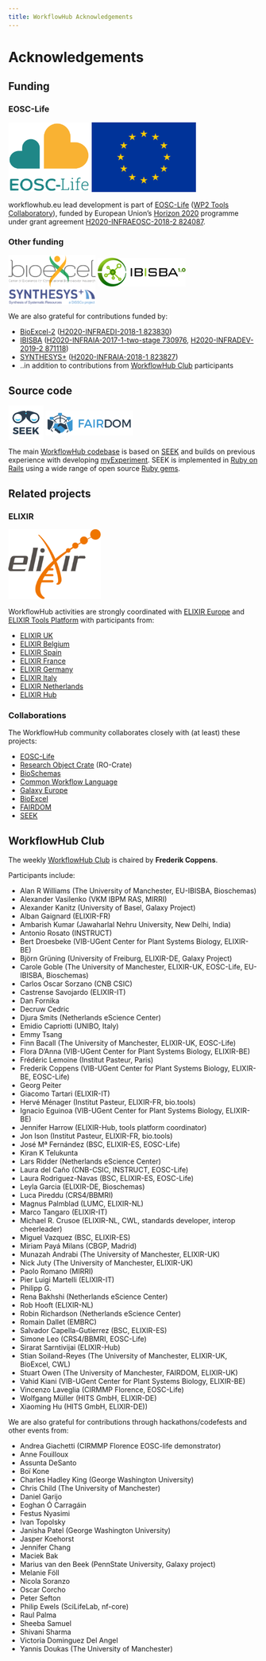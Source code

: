 ```yaml
---
title: WorkflowHub Acknowledgements
---
```


# Acknowledgements

## Funding

<!-- NOTE: Always update list below AND section on the index.md page -->

### EOSC-Life

<p>
  <a title="EOSC-Life" href="https://www.eosc-life.eu/"><img src="/logo/eosc-life.svg" style="max-height: 10em; max-width: 45%" alt="EOSC-Life" /></a>
  <a rel="http://schema.org/funding" title="H2020-INFRAEOSC-2018-2 824087" href="https://cordis.europa.eu/project/id/824087"><img src="/logo/Flag_of_Europe.svg" style="max-height: 10em; max-width: 45%" alt="EU" /></a>
</p>

workflowhub.eu lead development is part of [EOSC-Life](https://www.eosc-life.eu/) ([WP2 Tools Collaboratory](https://github.com/eosc-life/tools-collaboratory-roadmap)), funded by European Union’s [Horizon 2020](https://ec.europa.eu/programmes/horizon2020/) programme under grant agreement [H2020-INFRAEOSC-2018-2 824087](https://cordis.europa.eu/project/id/824087).

### Other funding

<p class="logos">
  <a title="BioExcel2" href="https://bioexcel.eu/"><img src="/logo/BioExcel_logo_payoff_cropped.svg" style="max-height: 5em; max-width: 35%; vertical-align: middle" alt="BioExcel: Center of Excellence for Computational Biomolecular Research" /></a>
  <a title="IBISBA 1.0" href="https://www.ibisba.eu/"><img src="/logo/ibisba-logo.png" style="max-height: 5em; max-width: 35%; vertical-align: middle" alt="IBISBA 1.0" /></a>
  <a title="SYNTHESYS+" href="https://www.synthesys.info/"><img src="/logo/synthesys-plus-logo-white.png" style="max-height: 5em; max-width: 35%; vertical-align: middle" alt="SYNTHESYS+: Synthesys of Systematic Resources, a DiSSCo project" /></a>
  <!--<a title="FAIR Workflows" href="https://fair-workflows.github.io/project.html"><img src="/logo/fair-workflows.png" style="max-height: 5em; max-width: 35%; vertical-align: middle" alt="FAIR Workflows" /></a>-->
</p>

We are also grateful for contributions funded by:
* [BioExcel-2](https://bioexcel.eu/) ([H2020-INFRAEDI-2018-1 823830](https://cordis.europa.eu/project/id/823830))
* [IBISBA](https://www.ibisba.eu/) ([H2020-INFRAIA-2017-1-two-stage 730976](https://cordis.europa.eu/project/id/730976), [H2020-INFRADEV-2019-2 871118](https://cordis.europa.eu/project/id/871118))
* [SYNTHESYS+](https://www.synthesys.info/) ([H2020-INFRAIA-2018-1 823827](https://cordis.europa.eu/project/id/823827))
* ..in addition to contributions from [WorkflowHub Club](#workflowhub-club) participants

<!-- * [FAIR Workflows](https://fair-workflows.github.io/project.html) -->


## Source code

<p>
  <a title="SEEK for Science" href="https://seek4science.org/about_us.html"><img src="/logo/seek.svg?20201014" style="max-height: 5em; max-width: 35%; vertical-align: middle" alt="SEEK" /></a>
  <a title="FAIRDOM" href="https://fair-dom.org/"><img src="/logo/fairdom-logo-fixed-colours.svg" style="max-height: 5em; max-width: 35%; vertical-align: middle" alt="FAIRDOM" /></a>
</p>

The main [WorkflowHub codebase](https://github.com/seek4science/seek/tree/workflow) is based on [SEEK](https://seek4science.org/about_us.html) and builds on previous experience with developing [myExperiment](https://www.myexperiment.org/about). SEEK is implemented in [Ruby on Rails](https://rubyonrails.org/) using a wide range of open source [Ruby gems](https://github.com/seek4science/seek/blob/workflowhub/Gemfile.lock).

## Related projects

### ELIXIR

<p>
  <a title="ELIXIR Europe" href="https://elixir-europe.org/"><img src="/logo/ELIXIR_logo_white_background.png" style="max-height: 10em; max-width: 45%" alt="ELIXIR" /></a>
</p>

WorkflowHub activities are strongly coordinated with [ELIXIR Europe](https://elixir-europe.org/) and [ELIXIR Tools Platform](https://elixir-europe.org/platforms/tools) with participants from:
 
 * [ELIXIR UK](https://elixir-europe.org/about-us/who-we-are/nodes/uk)
 * [ELIXIR Belgium](https://elixir-europe.org/about-us/who-we-are/nodes/belgium)
 * [ELIXIR Spain](https://elixir-europe.org/about-us/who-we-are/nodes/spain)
 * [ELIXIR France](https://elixir-europe.org/about-us/who-we-are/nodes/france)
 * [ELIXIR Germany](https://elixir-europe.org/about-us/who-we-are/nodes/germany)
 * [ELIXIR Italy](https://www.elixir-europe.org/about-us/who-we-are/nodes/italy)
 * [ELIXIR Netherlands](https://www.elixir-europe.org/about-us/who-we-are/nodes/netherlands)
 * [ELIXIR Hub](https://elixir-europe.org/about-us/who-we-are/hub)

### Collaborations

The WorkflowHub community collaborates closely with (at least) these projects:

 * [EOSC-Life](https://eosc-life.eu/)
 * [Research Object Crate](https://w3id.org/ro/crate) (RO-Crate)
 * [BioSchemas](https://bioschemas.org/)
 * [Common Workflow Language](https://www.commonwl.org/)
 * [Galaxy Europe](https://galaxyproject.eu/)
 * [BioExcel](https://bioexcel.eu/)
 * [FAIRDOM](https://fair-dom.org)
 * [SEEK](https://seek4science.org/)

## WorkflowHub Club

The weekly [WorkflowHub Club](community.md) is chaired by **Frederik Coppens**.

Participants include:

* Alan R Williams (The University of Manchester, EU-IBISBA, Bioschemas)
* Alexander Vasilenko (VKM IBPM RAS, MIRRI)
* Alexander Kanitz (University of Basel, Galaxy Project)
* Alban Gaignard (ELIXIR-FR)
* Ambarish Kumar (Jawaharlal Nehru University, New Delhi, India)
* Antonio Rosato (INSTRUCT)
* Bert Droesbeke (VIB-UGent Center for Plant Systems Biology, ELIXIR-BE)
* Björn Grüning (University of Freiburg, ELIXIR-DE, Galaxy Project)
* Carole Goble (The University of Manchester, ELIXIR-UK, EOSC-Life, EU-IBISBA, Bioschemas)
* Carlos Oscar Sorzano (CNB CSIC)
* Castrense Savojardo (ELIXIR-IT)
* Dan Fornika
* Decruw Cedric
* Djura Smits (Netherlands eScience Center)
* Emidio Capriotti (UNIBO, Italy)
* Emmy Tsang
* Finn Bacall (The University of Manchester, ELIXIR-UK, EOSC-Life)
* Flora D’Anna (VIB-UGent Center for Plant Systems Biology, ELIXIR-BE)
* Frédéric Lemoine (Institut Pasteur, Paris)
* Frederik Coppens (VIB-UGent Center for Plant Systems Biology, ELIXIR-BE, EOSC-Life)
* Georg Peiter
* Giacomo Tartari (ELIXIR-IT)
* Hervé Ménager (Institut Pasteur, ELIXIR-FR, bio.tools)
* Ignacio Eguinoa (VIB-UGent Center for Plant Systems Biology, ELIXIR-BE)
* Jennifer Harrow (ELIXIR-Hub, tools platform coordinator)
* Jon Ison (Institut Pasteur, ELIXIR-FR, bio.tools)
* José Mª Fernández (BSC, ELIXIR-ES, EOSC-Life)
* Kiran K Telukunta
* Lars Ridder (Netherlands eScience Center)
* Laura del Caño (CNB-CSIC, INSTRUCT, EOSC-Life)
* Laura Rodriguez-Navas (BSC, ELIXIR-ES, EOSC-Life)
* Leyla Garcia (ELIXIR-DE, Bioschemas)
* Luca Pireddu (CRS4/BBMRI)
* Magnus Palmblad (LUMC, ELIXIR-NL)
* Marco Tangaro (ELIXIR-IT)
* Michael R. Crusoe (ELIXIR-NL, CWL, standards developer, interop cheerleader)
* Miguel Vazquez (BSC, ELIXIR-ES)
* Miriam Payá Milans (CBGP, Madrid)
* Munazah Andrabi (The University of Manchester, ELIXIR-UK)
* Nick Juty (The University of Manchester, ELIXIR-UK)
* Paolo Romano (MIRRI)
* Pier Luigi Martelli (ELIXIR-IT)
* Philipp G.
* Rena Bakhshi (Netherlands eScience Center)
* Rob Hooft (ELIXIR-NL)
* Robin Richardson (Netherlands eScience Center)
* Romain Dallet (EMBRC)
* Salvador Capella-Gutierrez (BSC, ELIXIR-ES)
* Simone Leo (CRS4/BBMRI, EOSC-Life)
* Sirarat Sarntivijai (ELIXIR-Hub)
* Stian Soiland-Reyes (The University of Manchester, ELIXIR-UK, BioExcel, CWL)
* Stuart Owen (The University of Manchester, FAIRDOM, ELIXIR-UK)
* Vahid Kiani (VIB-UGent Center for Plant Systems Biology, ELIXIR-BE)
* Vincenzo Laveglia (CIRMMP Florence, EOSC-Life)
* Wolfgang Müller (HITS GmbH, ELIXIR-DE)
* Xiaoming Hu (HITS GmbH, ELIXIR-DE))

We are also grateful for contributions through hackathons/codefests and other events from:

* Andrea Giachetti (CIRMMP Florence EOSC-life demonstrator)
* Anne Fouilloux
* Assunta DeSanto
* Boï Kone
* Charles Hadley King (George Washington University)
* Chris Child (The University of Manchester)
* Daniel Garijo 
* Eoghan Ó Carragáin 
* Festus Nyasimi
* Ivan Topolsky
* Janisha Patel (George Washington University)
* Jasper Koehorst
* Jennifer Chang
* Maciek Bak
* Marius van den Beek (PennState University, Galaxy project)
* Melanie Föll
* Nicola Soranzo
* Oscar Corcho 
* Peter Sefton 
* Philip Ewels (SciLifeLab, nf-core)
* Raul Palma 
* Sheeba Samuel
* Shivani Sharma
* Victoria Dominguez Del Angel
* Yannis Doukas (The University of Manchester)

